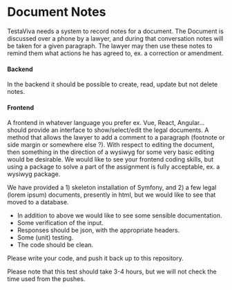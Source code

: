 # Document Notes

TestaViva needs a system to record notes for a document. The Document is discussed over a phone by a lawyer, and during 
that conversation notes will be taken for a given paragraph. The lawyer may then use these notes to remind them what 
actions he has agreed to, ex. a correction or amendment.

#### Backend
In the backend it should be possible to create, read, update but not delete notes.

#### Frontend
A frontend in whatever language you prefer ex. Vue, React, Angular... should provide an interface to show/select/edit 
the legal documents. A method that allows the lawyer to add a comment to a paragraph (footnote or side margin or 
somewhere else ?). 
With respect to editing the document, then something in the direction of a wysiwyg for some very basic editing would be 
desirable.
We would like to see your frontend coding skills, but using a package to solve a part of the assignment is fully 
acceptable, ex. a wysiwyg package. 

We have provided a 1) skeleton installation of Symfony, and 2) a few legal (lorem ipsum) documents, presently in html, 
but we would like to see that moved to a database.

* In addition to above we would like to see some sensible documentation.
* Some verification of the input.
* Responses should be json, with the appropriate headers.
* Some (unit) testing.
* The code should be clean.

Please write your code, and push it back up to this repository.

Please note that this test should take 3-4 hours, but we will not check the time used from the pushes.
